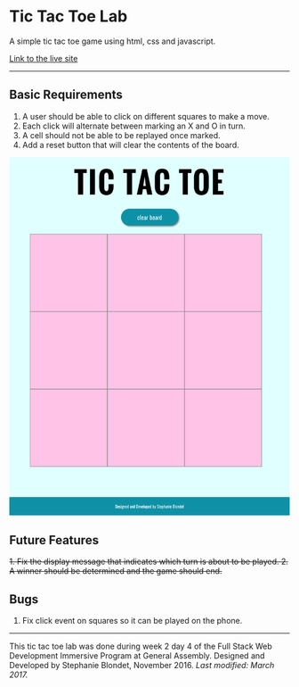 # Tic Tac Toe Lab
A simple tic tac toe game using html, css and javascript.

[Link to the live site](https://steph-blondet.github.io/tic-tac-toe/)

---------------------
## Basic Requirements

1. A user should be able to click on different squares to make a move.
2. Each click will alternate between marking an X and O in turn.
3. A cell should not be able to be replayed once marked.
4. Add a reset button that will clear the contents of the board.

![Tic Tac Toe Screen Shot](images/tic-tac-toe-web-app.png "Tic Tac Toe Screen Shot")

## Future Features

~~1. Fix the display message that indicates which turn is about to be played.
2. A winner should be determined and the game should end.~~

## Bugs

1. Fix click event on squares so it can be played on the phone.

-------------------
This tic tac toe lab was done during week 2 day 4 of the Full Stack Web Development Immersive Program at General Assembly. Designed and Developed by Stephanie Blondet, November 2016. *Last modified: March 2017.*

